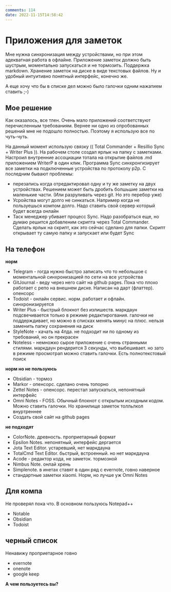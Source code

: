 ```yaml
---
comments: 114
date: 2022-11-15T14:58:42
---
```

# Приложения для заметок

Мне нужна синхронизация между устройствами, но при этом адекватная работа в офлайне. 
Приложение заметок должно быть шустрым, моментально запускаться и не тормозить.
Поддержка markdown. Хранение заметок на диске в виде текстовых файлов. 
Ну и удобный интуитивно понятный интерфейс, конечно же. 

А еще хочу что бы в списке дел можно было галочки одним нажатием ставить ;-)

## Мое решение
Как оказалось, все тлен. Очень мало приложений соответствуют перечисленным требованиям.
Вернее ни одно из опробованных решений мне не подошло полностью. Поэтому я использую все по чуть-чуть. 

На данный момент использую связку (( Total Commander + Resillio Sync + Writer Plus )). На рабочем столе создал ярлык на папку с заметками. Настроил внутренние ассоциации тотала на открытие файлов .md приложением WriterP в один клик. Программа Sync синхронгизирует все заметки на подключенные устройства по протоколу p2p. С последним бывают проблемы: 
- перезапись когда отредактировал одну и ту же заметку на двух устройствах. Решением может быть дробить болшьшие заметки на маленькие части. (Или разруливать через git. Но это перебор уже)
- Усройства могут долго не синкаться. Например когда не пользуешься компом долго. Надо ставить свой сервер который будет всегда онлайн
- Таск менеджер убивает процесс Sync. Надо разобраться еще, но думаю решится добавленим скрипта через Total Commander. Сделать ярлык на скрипт, как это сейчас сделано для папки. Скрипт открывает ту самую папку и запускает или будет Sync


## На телефон
**норм**
- Telegram - rогда нужно быстро записать что то небольшое с моментальной синхронизацией по сети на все устройства
- GitJournal - веду через него сайт на github pages. Пока что плохо работает с репо на внешнем диске. Написан на дарт (флаттер). опенсорс
- Todoist - онлайн сервис. норм. работает и офлайн. синхронизируется
- Writer Plus - быстрый блокнот без излишеств. маркдаун подсвечивается только в режиме редактирогвания. галочки не поддерждивает, но можно в списках менять минус на плюс. нельзя заменить папку сохранения на диск
- StyleNote - качать на 4пда. не подходит ни по одному из требований, но он прекрасен
- Noteless - немножко сырое приложение с очень странными стилями. маркдаун рендерится 3 секунды, что выбешивает. но зато в режиме просмотрап можно ставить галочки. Есть полнотекстовый поиск

**норм но не пользуюсь**
- Obsidian - тормоз
- Markor - опенсорс. сделано очень топорно
- Zettel Notes - опенсорс. перестал запускаться, непонятный интерфейс
- Omni Notes - FOSS. Обычный блокнот с открытым исходным кодом. Можно ставить галочки. Но хранилище заметок толльлкол внуртреннее
- Создать свой сайт на github pages


**не подходят**
- ColorNote. древность. проприетарный формат
- Epsilon Notes. непонятный, интерфейс дергается
- Jota Text Editor. устаревший, нет маркдауна
- TotalCmd Text Editor. бьстрый, встроенный. но нет маркдауна
- Acode - редактор кода, не заметок. тормозной 
- Nimbus Note. онлай хрень
- Simplenote. в  инетах ставят в один ряд с evernote, говно наверное
- стандартные заметки xiaomi. Норм, но лучше уж Omni Notes


## Для компа
Не проверял пока что. В основном пользуюсь Notepad++
- Notable
- Obsidian
- Todoist
 

## черный список
Ненавижу проприетарное говно
- evernote
- onenote
- google keep


**А чем пользуетесь вы?**
